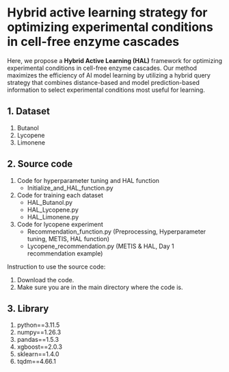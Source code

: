 # Hybrid active learning strategy for optimizing experimental conditions in cell-free enzyme cascades 
Here, we propose a **Hybrid Active Learning (HAL)** framework for optimizing experimental conditions in cell-free enzyme cascades. Our method maximizes the efficiency of AI model learning by utilizing a hybrid query strategy that combines distance-based and model prediction-based information to select experimental conditions most useful for learning.

## 1. Dataset

1) Butanol
2) Lycopene
3) Limonene

## 2. Source code
1) Code for hyperparameter tuning and HAL function
   - Initialize_and_HAL_function.py
2) Code for training each dataset
   - HAL_Butanol.py
   - HAL_Lycopene.py
   - HAL_Limonene.py
3) Code for lycopene experiment
   - Recommendation_function.py (Preprocessing, Hyperparameter tuning, METIS, HAL function)
   - Lycopene_recommendation.py (METIS & HAL, Day 1 recommendation example)

Instruction to use the source code:
1) Download the code.
2) Make sure you are in the main directory where the code is.

## 3. Library
1) python==3.11.5
2) numpy==1.26.3
3) pandas==1.5.3
4) xgboost==2.0.3
5) sklearn==1.4.0
6) tqdm==4.66.1
